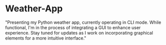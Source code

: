 # Weather-App
"Presenting my Python weather app, currently operating in CLI mode. While functional, I'm in the process of integrating a GUI to enhance user experience. Stay tuned for updates as I work on incorporating graphical elements for a more intuitive interface."
